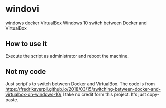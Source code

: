 # windovi
windows docker VirtualBox 
Windows 10 switch between Docker and VirtualBox

## How to use it
Execute the script as administrator and reboot the machine.

## Not my code
Just script's to switch between Docker and VirtualBox.
The code is from https://fredrikaverpil.github.io/2018/03/15/switching-between-docker-and-virtualbox-on-windows-10/
I take no credit form this project. It's just copy-paste.